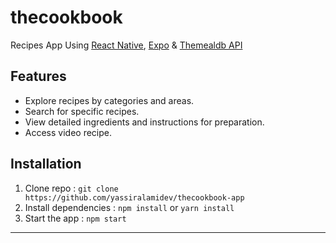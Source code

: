 # thecookbook 

Recipes App Using [React Native](https://reactnative.dev/), [Expo](https://expo.dev/) & [Themealdb API](https://www.themealdb.com/api.php)

## Features

- Explore recipes by categories and areas.
- Search for specific recipes.
- View detailed ingredients and instructions for preparation.
- Access video recipe.

## Installation

1. Clone repo : `git clone https://github.com/yassiralamidev/thecookbook-app`
2. Install dependencies : `npm install` or `yarn install`
3. Start the app :  `npm start`

---

